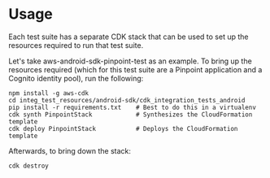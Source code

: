 # Usage

Each test suite has a separate CDK stack that can be used to set up the
resources required to run that test suite.

Let's take aws-android-sdk-pinpoint-test as an example. To bring up the
resources required (which for this test suite are a Pinpoint application and a
Cognito identity pool), run the following:

```console
npm install -g aws-cdk
cd integ_test_resources/android-sdk/cdk_integration_tests_android
pip install -r requirements.txt    # Best to do this in a virtualenv
cdk synth PinpointStack            # Synthesizes the CloudFormation template
cdk deploy PinpointStack           # Deploys the CloudFormation template
```

Afterwards, to bring down the stack:

```console
cdk destroy
```
